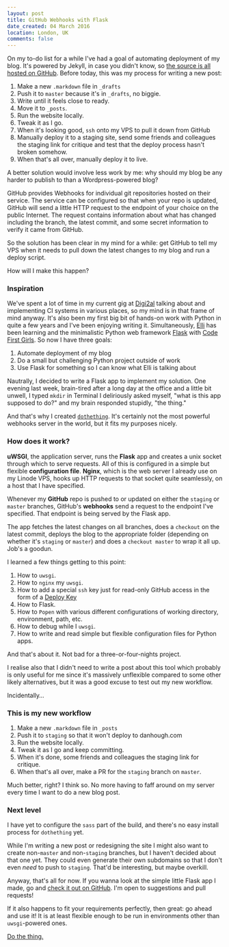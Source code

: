 ```yaml
---
layout: post
title: GitHub Webhooks with Flask
date_created: 04 March 2016
location: London, UK
comments: false
---
```


On my to-do list for a while I've had a goal of automating deployment of my blog.
It's powered by Jekyll, in case you didn't know, so [the source is all hosted on
GitHub](https://github.com/basicallydan/danhough.com).
Before today, this was my process for writing a new post:

1. Make a new `.markdown` file in `_drafts`
2. Push it to `master` because it's in `_drafts`, no biggie.
3. Write until it feels close to ready.
4. Move it to `_posts`.
5. Run the website locally.
6. Tweak it as I go.
7. When it's looking good, `ssh` onto my VPS to pull it down from GitHub
8. Manually deploy it to a staging site, send some friends and colleagues the
   staging link for critique and test that the deploy process hasn't broken somehow.
9. When that's all over, manually deploy it to live.

A better solution would involve less work by me: why should my blog be any harder
to publish to than a Wordpress-powered blog?

GitHub provides Webhooks for individual git repositories hosted on their service.
The service can be configured so that when your repo is updated, GitHub will send
a little HTTP request to the endpoint of your choice on the public Internet.
The request contains information about what has changed including the branch, the latest commit,
and some secret information to verify it came from GitHub.

So the solution has been clear in my mind for a while: get GitHub to tell my
VPS when it needs to pull down the latest changes to my blog and run a deploy script.

How will I make this happen?

### Inspiration

We've spent a lot of time in my current gig at [Digi2al](https://digi2al.co.uk)
talking about and implementing CI systems in various places, so my mind is in that
frame of mind anyway. It's also been my first big bit of hands-on work with
Python in quite a few years and I've been enjoying writing it. Simultaneously,
[Elli](https://twitter.com/elli_thomas) has been learning and
the minimalistic Python web framework [Flask](http://flask.pocoo.org/) with
[Code First Girls](https://twitter.com/codefirstgirls).
So now I have three goals:

1. Automate deployment of my blog
2. Do a small but challenging Python project outside of work
3. Use Flask for something so I can know what Elli is talking about

Nautrally, I decided to write a Flask app to implement my solution.
One evening last week, brain-tired after a long day at the office and
a little bit unwell, I typed `mkdir` in Terminal I deliriously asked myself,
"what is this app supposed to do?" and my brain responded stupidly, "the thing."

And that's why I created [`dothething`](https://github.com/basicallydan/dothething).
It's certainly not the most powerful webhooks server in the world, but it fits
my purposes nicely.

### How does it work?

**uWSGI**, the application server, runs the **Flask** app and creates a unix
socket through which to serve requests. All of this is configured in a simple but
flexible **configuration file**. **Nginx**, which is the web server I already
use on my Linode VPS, hooks up HTTP requests to that socket quite seamlessly, on
a host that I have specified.

Whenever my **GitHub** repo is pushed to or updated on either the `staging` or `master`
branches, GitHub's **webhooks** send a request to the endpoint I've specified.
That endpoint is being served by the Flask app.

The app fetches the latest changes on all branches, does a `checkout` on the latest
commit, deploys the blog to the appropriate folder (depending on whether it's
`staging` or `master`) and does a `checkout master` to wrap it all up. Job's a goodun.

I learned a few things getting to this point:

1. How to `uwsgi`.
2. How to `nginx` my `uwsgi`.
3. How to add a special `ssh` key just for read-only GitHub access in the form
   of a [Deploy Key](https://developer.github.com/guides/managing-deploy-keys/)
4. How to Flask.
5. How to `Popen` with various different configurations of working directory,
   environment, path, etc.
6. How to debug while I `uwsgi`.
7. How to write and read simple but flexible configuration files for Python apps.

And that's about it. Not bad for a three-or-four-nights project.

I realise also that I didn't need to write a post about this tool which probably
is only useful for me since it's massively unflexible compared to some other
likely alternatives, but it was a good excuse to test out my new workflow.

Incidentally&hellip;

### This is my new workflow

1. Make a new `.markdown` file in `_posts`
2. Push it to `staging` so that it won't deploy to danhough.com
3. Run the website locally.
4. Tweak it as I go and keep committing.
5. When it's done, some friends and colleagues the staging link for critique.
6. When that's all over, make a PR for the `staging` branch on `master`.

Much better, right? I think so. No more having to faff around on my server every
time I want to do a new blog post.

### Next level

I have yet to configure the `sass` part of the build, and there's no easy install
process for `dothething` yet.

While I'm writing a new post or redesigning the site I might also want to create
non-`master` and non-`staging` branches, but I haven't decided about that one
yet. They could even generate their own subdomains so that I don't even _need_
to push to `staging`. That'd be interesting, but maybe overkill.

Anyway, that's all for now. If you wanna look at the simple little Flask app I made,
go and [check it out on GitHub](https://github.com/basicallydan/dothething). I'm open to suggestions and pull requests!

If it also happens to fit your requirements perfectly, then great: go ahead and
use it! It is at least flexible enough to be run in environments other than
`uwsgi`-powered ones.

<a href="https://github.com/basicallydan/dothething" class="cta--primary">Do the thing.</a>
